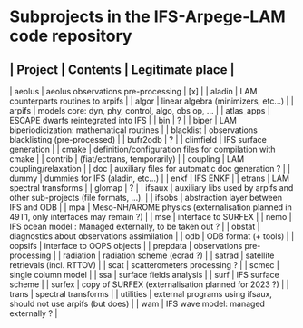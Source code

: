 Subprojects in the IFS-Arpege-LAM code repository
=================================================

| Project | Contents | Legitimate place |
-----------------------------------------
| aeolus | aeolus observations pre-processing | [x] |
| aladin | LAM counterparts routines to arpifs |
| algor | linear algebra (minimizers, etc...) |
| arpifs | models core: dyn, phy, control, algo, obs op, ... |
| atlas\_apps | ESCAPE dwarfs reintegrated into IFS |
| bin | ? |
| biper | LAM biperiodicization: mathematical routines |
| blacklist | observations blacklisting (pre-processed) |
| bufr2odb | ? |
| climfield | IFS surface generation |
| cmake | definition/configuration files for compilation with cmake |
| contrib | (fiat/ectrans, temporarily) |
| coupling | LAM coupling/relaxation |
| doc | auxiliary files for automatic doc generation ? |
| dummy | dummies for IFS (aladin, etc...) |
| enkf | IFS ENKF |
| etrans | LAM spectral transforms |
| glomap | ? |
| ifsaux | auxiliary libs used by arpifs and other sub-projects (file formats, ...). |
| ifsobs | abstraction layer between IFS and ODB |
| mpa | Meso-NH/AROME physics (externalisation planned in 49T1, only interfaces may remain ?) |
| mse | interface to SURFEX |
| nemo | IFS ocean model : Managed externally, to be taken out ? |
| obstat | diagnostics about observations assimilation |
| odb | ODB format (+ tools) |
| oopsifs | interface to OOPS objects |
| prepdata | observations pre-processing |
| radiation | radiation scheme (ecrad ?) |
| satrad | satellite retrievals (incl. RTTOV) |
| scat | scatterometers processing ? |
| scmec | single column model |
| ssa | surface fields analysis |
| surf | IFS surface scheme |
| surfex | copy of SURFEX (externalisation planned for 2023 ?) |
| trans | spectral transforms |
| utilities | external programs using ifsaux, should not use arpifs (but does) |
| wam | IFS wave model: managed externally ? |
